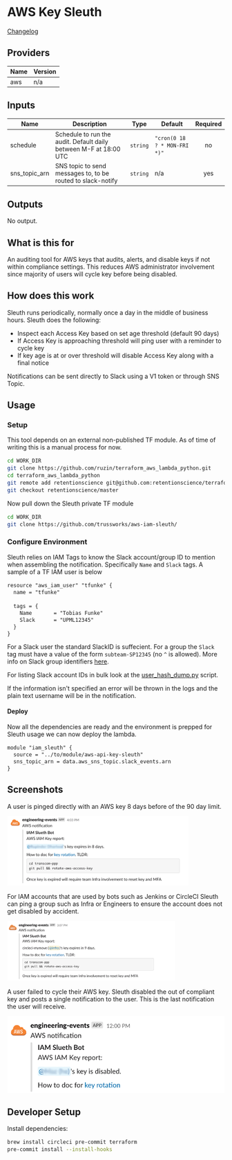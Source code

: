 # AWS Key Sleuth

[Changelog](./CHANGELOG.md)

<!-- markdownlint-disable MD013 MD033  -->
<!-- BEGINNING OF PRE-COMMIT-TERRAFORM DOCS HOOK -->

## Providers

| Name | Version |
| ---- | ------- |
| aws  | n/a     |

## Inputs

| Name          | Description                                                       | Type     | Default                      | Required |
| ------------- | ----------------------------------------------------------------- | -------- | ---------------------------- | :------: |
| schedule      | Schedule to run the audit. Default daily between M-F at 18:00 UTC | `string` | `"cron(0 18 ? * MON-FRI *)"` |    no    |
| sns_topic_arn | SNS topic to send messages to, to be routed to slack-notify       | `string` | n/a                          |   yes    |

## Outputs

No output.

<!-- END OF PRE-COMMIT-TERRAFORM DOCS HOOK -->

## What is this for

An auditing tool for AWS keys that audits, alerts, and disable keys if not within compliance settings. This reduces AWS administrator involvement since majority of users will cycle key before being disabled.

## How does this work

Sleuth runs periodically, normally once a day in the middle of business hours. Sleuth does the following:

- Inspect each Access Key based on set age threshold (default 90 days)
- If Access Key is approaching threshold will ping user with a reminder to cycle key
- If key age is at or over threshold will disable Access Key along with a final notice

Notifications can be sent directly to Slack using a V1 token or through SNS Topic.

## Usage

### Setup

This tool depends on an external non-published TF module. As of time of writing this is a manual process for now.

```bash
cd WORK_DIR
git clone https://github.com/ruzin/terraform_aws_lambda_python.git
cd terraform_aws_lambda_python
git remote add retentionscience git@github.com:retentionscience/terraform_aws_lambda_python.git
git checkout retentionscience/master
```

Now pull down the Sleuth private TF module

```bash
cd WORK_DIR
git clone https://github.com/trussworks/aws-iam-sleuth/
```

### Configure Environment

Sleuth relies on IAM Tags to know the Slack account/group ID to mention when assembling the notification. Specifically `Name` and `Slack` tags. A sample of a TF IAM user is below

```hcl
resource "aws_iam_user" "tfunke" {
  name = "tfunke"

  tags = {
    Name       = "Tobias Funke"
    Slack      = "UPML12345"
  }
}
```

For a Slack user the standard SlackID is suffecient. For a group the `Slack` tag must have a value of the form `subteam-SP12345` (no `^` is allowed). More info on Slack group identifiers [here](https://api.slack.com/reference/surfaces/formatting#mentioning-groups).

For listing Slack account IDs in bulk look at the [user_hash_dump.py](./scripts/user_hash_dump.py) script.

If the information isn't specified an error will be thrown in the logs and the plain text username will be in the notification.

#### Deploy

Now all the dependencies are ready and the environment is prepped for Sleuth usage we can now deploy the lambda.

```hcl
module "iam_sleuth" {
  source = "../to/module/aws-api-key-sleuth"
  sns_topic_arn = data.aws_sns_topic.slack_events.arn
}
```

## Screenshots

A user is pinged directly with an AWS key 8 days before of the 90 day limit.

<img src="docs/media/readme/mention.png" style="zoom:41%;" />

For IAM accounts that are used by bots such as Jenkins or CircleCI Sleuth can ping a group such as Infra or Engineers to ensure the account does not get disabled by accident.

<img src="docs/media/readme/group.png" style="zoom:38%;" />

A user failed to cycle their AWS key. Sleuth disabled the out of compliant key and posts a single notification to the user. This is the last notification the user will receive.

<img src="docs/media/readme/disable.png" style="zoom:59%;" />

## Developer Setup

Install dependencies:

```sh
brew install circleci pre-commit terraform
pre-commit install --install-hooks
```
